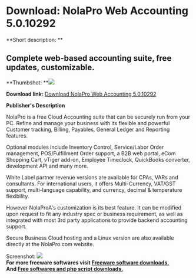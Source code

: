 # Download: NolaPro Web Accounting 5.0.10292

**Short description: **

## Complete web-based accounting suite, free updates, customizable.

  
**Thumbshot: **![](http://www.freewarefiles.com/screenshot/nolapro5_md.jpg)   
  
**Download link:** [Download NolaPro Web Accounting 5.0.10292](http://freesoftwares.boysofts.com/NolaPro-Web-Accounting_program_59202.html)  
  

**Publisher's Description**  
  

NolaPro is a free Cloud Accounting suite that can be securely run from your
PC. Refine and manage your business with its flexible and powerful Customer
tracking, Billing, Payables, General Ledger and Reporting features.

Optional modules include Inventory Control, Service/Labor Order management,
POS/Fulfillment Order support, a B2B web portal, eCom Shopping Cart, vTiger
add-on, Employee Timeclock, QuickBooks converter, development API and many
more.

White Label partner revenue versions are available for CPAs, VARs and
consultants. For international users, it offers Multi-Currency, VAT/GST
support, multi-language capability, and currency, decimal & temperature
flexibility.

However NolaProA's customization is its best feature. It can be modified upon
request to fit any industry spec or business requirement, as well as
integrated with most 3rd party applications to provide backend accounting
support.

Secure Business Cloud hosting and a Linux version are also available directly
at the NolaPro.com website.

  
  
Screenshot: ![](http://www.freewarefiles.com/screenshot/nolapro5.jpg)  
**For more freeware softwares visit [Freeware software downloads.](http://freesoftwares.boysofts.com/)**   
**And [Free softwares and php script downloads.](http://www.boysofts.com/)**

